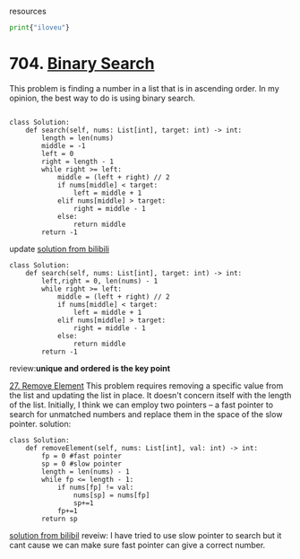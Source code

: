 resources

```python
print{"iloveu"}
```
# 704. [Binary Search](https://leetcode.com/problems/binary-search/submissions/)

This problem is finding a number in a list that is in ascending order. In my opinion, the best way to do is using binary search.

```python3

class Solution:
    def search(self, nums: List[int], target: int) -> int:
        length = len(nums)
        middle = -1
        left = 0
        right = length - 1
        while right >= left:
            middle = (left + right) // 2
            if nums[middle] < target:
                left = middle + 1
            elif nums[middle] > target:
                right = middle - 1
            else: 
                return middle
        return -1
```
update
[solution from bilibili](https://www.bilibili.com/video/BV1fA4y1o715/?vd_source=1116eeca3dc2f3ea8dc1046e123a33cd)
```python3
class Solution:
    def search(self, nums: List[int], target: int) -> int:
        left,right = 0, len(nums) - 1
        while right >= left:
            middle = (left + right) // 2
            if nums[middle] < target:
                left = middle + 1
            elif nums[middle] > target:
                right = middle - 1
            else: 
                return middle
        return -1
```
review:**unique and ordered is the key point**

[27.  Remove Element](https://leetcode.com/problems/remove-element/)
This problem requires removing a specific value from the list and updating the list in place. It doesn't concern itself with the length of the list. Initially, I think we can employ two pointers – a fast pointer to search for unmatched numbers and replace them in the space of the slow pointer.
solution:
```python3
class Solution:
    def removeElement(self, nums: List[int], val: int) -> int:
        fp = 0 #fast pointer
        sp = 0 #slow pointer
        length = len(nums) - 1
        while fp <= length - 1:
            if nums[fp] != val:
                nums[sp] = nums[fp]
                sp+=1
            fp+=1
        return sp
```

[solution from bilibil](https://www.bilibili.com/video/BV12A4y1Z7LP/?spm_id_from=333.788&vd_source=1116eeca3dc2f3ea8dc1046e123a33cd)
reveiw: I have tried to use slow pointer to search but it cant cause we can make sure fast pointer can give a correct number.
